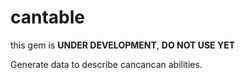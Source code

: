 cantable
========
this gem is **UNDER DEVELOPMENT**, **DO NOT USE YET**

Generate data to describe cancancan abilities.
